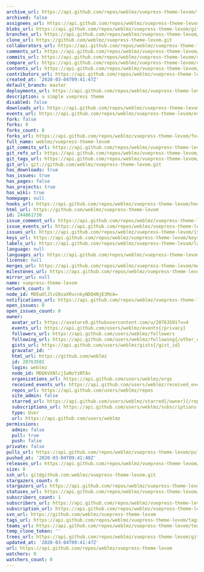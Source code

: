 ```yaml
---
archive_url: https://api.github.com/repos/weblmz/vuepress-theme-levom/{archive_format}{/ref}
archived: false
assignees_url: https://api.github.com/repos/weblmz/vuepress-theme-levom/assignees{/user}
blobs_url: https://api.github.com/repos/weblmz/vuepress-theme-levom/git/blobs{/sha}
branches_url: https://api.github.com/repos/weblmz/vuepress-theme-levom/branches{/branch}
clone_url: https://github.com/weblmz/vuepress-theme-levom.git
collaborators_url: https://api.github.com/repos/weblmz/vuepress-theme-levom/collaborators{/collaborator}
comments_url: https://api.github.com/repos/weblmz/vuepress-theme-levom/comments{/number}
commits_url: https://api.github.com/repos/weblmz/vuepress-theme-levom/commits{/sha}
compare_url: https://api.github.com/repos/weblmz/vuepress-theme-levom/compare/{base}...{head}
contents_url: https://api.github.com/repos/weblmz/vuepress-theme-levom/contents/{+path}
contributors_url: https://api.github.com/repos/weblmz/vuepress-theme-levom/contributors
created_at: '2020-03-04T09:41:47Z'
default_branch: master
deployments_url: https://api.github.com/repos/weblmz/vuepress-theme-levom/deployments
description: a simple vuepress theme
disabled: false
downloads_url: https://api.github.com/repos/weblmz/vuepress-theme-levom/downloads
events_url: https://api.github.com/repos/weblmz/vuepress-theme-levom/events
fork: false
forks: 0
forks_count: 0
forks_url: https://api.github.com/repos/weblmz/vuepress-theme-levom/forks
full_name: weblmz/vuepress-theme-levom
git_commits_url: https://api.github.com/repos/weblmz/vuepress-theme-levom/git/commits{/sha}
git_refs_url: https://api.github.com/repos/weblmz/vuepress-theme-levom/git/refs{/sha}
git_tags_url: https://api.github.com/repos/weblmz/vuepress-theme-levom/git/tags{/sha}
git_url: git://github.com/weblmz/vuepress-theme-levom.git
has_downloads: true
has_issues: true
has_pages: false
has_projects: true
has_wiki: true
homepage: null
hooks_url: https://api.github.com/repos/weblmz/vuepress-theme-levom/hooks
html_url: https://github.com/weblmz/vuepress-theme-levom
id: 244861730
issue_comment_url: https://api.github.com/repos/weblmz/vuepress-theme-levom/issues/comments{/number}
issue_events_url: https://api.github.com/repos/weblmz/vuepress-theme-levom/issues/events{/number}
issues_url: https://api.github.com/repos/weblmz/vuepress-theme-levom/issues{/number}
keys_url: https://api.github.com/repos/weblmz/vuepress-theme-levom/keys{/key_id}
labels_url: https://api.github.com/repos/weblmz/vuepress-theme-levom/labels{/name}
language: null
languages_url: https://api.github.com/repos/weblmz/vuepress-theme-levom/languages
license: null
merges_url: https://api.github.com/repos/weblmz/vuepress-theme-levom/merges
milestones_url: https://api.github.com/repos/weblmz/vuepress-theme-levom/milestones{/number}
mirror_url: null
name: vuepress-theme-levom
network_count: 0
node_id: MDEwOlJlcG9zaXRvcnkyNDQ4NjE3MzA=
notifications_url: https://api.github.com/repos/weblmz/vuepress-theme-levom/notifications{?since,all,participating}
open_issues: 0
open_issues_count: 0
owner:
  avatar_url: https://avatars0.githubusercontent.com/u/20763501?v=4
  events_url: https://api.github.com/users/weblmz/events{/privacy}
  followers_url: https://api.github.com/users/weblmz/followers
  following_url: https://api.github.com/users/weblmz/following{/other_user}
  gists_url: https://api.github.com/users/weblmz/gists{/gist_id}
  gravatar_id: ''
  html_url: https://github.com/weblmz
  id: 20763501
  login: weblmz
  node_id: MDQ6VXNlcjIwNzYzNTAx
  organizations_url: https://api.github.com/users/weblmz/orgs
  received_events_url: https://api.github.com/users/weblmz/received_events
  repos_url: https://api.github.com/users/weblmz/repos
  site_admin: false
  starred_url: https://api.github.com/users/weblmz/starred{/owner}{/repo}
  subscriptions_url: https://api.github.com/users/weblmz/subscriptions
  type: User
  url: https://api.github.com/users/weblmz
permissions:
  admin: false
  pull: true
  push: false
private: false
pulls_url: https://api.github.com/repos/weblmz/vuepress-theme-levom/pulls{/number}
pushed_at: '2020-03-04T09:41:48Z'
releases_url: https://api.github.com/repos/weblmz/vuepress-theme-levom/releases{/id}
size: 0
ssh_url: git@github.com:weblmz/vuepress-theme-levom.git
stargazers_count: 0
stargazers_url: https://api.github.com/repos/weblmz/vuepress-theme-levom/stargazers
statuses_url: https://api.github.com/repos/weblmz/vuepress-theme-levom/statuses/{sha}
subscribers_count: 1
subscribers_url: https://api.github.com/repos/weblmz/vuepress-theme-levom/subscribers
subscription_url: https://api.github.com/repos/weblmz/vuepress-theme-levom/subscription
svn_url: https://github.com/weblmz/vuepress-theme-levom
tags_url: https://api.github.com/repos/weblmz/vuepress-theme-levom/tags
teams_url: https://api.github.com/repos/weblmz/vuepress-theme-levom/teams
temp_clone_token: ''
trees_url: https://api.github.com/repos/weblmz/vuepress-theme-levom/git/trees{/sha}
updated_at: '2020-03-04T09:41:47Z'
url: https://api.github.com/repos/weblmz/vuepress-theme-levom
watchers: 0
watchers_count: 0
---
```


